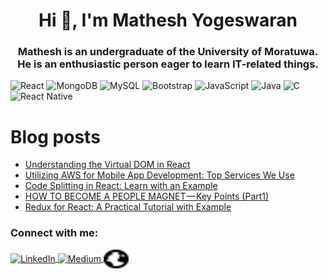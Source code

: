 <h1 align="center">Hi 👋, I'm Mathesh Yogeswaran</h1>
<h3 align="center">Mathesh is an undergraduate of the University of Moratuwa. He is an enthusiastic person eager to learn IT-related things.</h3>

![React](https://img.shields.io/badge/react-%2320232a.svg?style=for-the-badge&logo=react&logoColor=%2361DAFB)
![MongoDB](https://img.shields.io/badge/MongoDB-%234ea94b.svg?style=for-the-badge&logo=mongodb&logoColor=white)
![MySQL](https://img.shields.io/badge/mysql-%2300f.svg?style=for-the-badge&logo=mysql&logoColor=white)
![Bootstrap](https://img.shields.io/badge/bootstrap-%23563D7C.svg?style=for-the-badge&logo=bootstrap&logoColor=white)
![JavaScript](https://img.shields.io/badge/javascript-%23323330.svg?style=for-the-badge&logo=javascript&logoColor=%23F7DF1E)
![Java](https://img.shields.io/badge/java-%23ED8B00.svg?style=for-the-badge&logo=java&logoColor=white)
![C](https://img.shields.io/badge/c-%2300599C.svg?style=for-the-badge&logo=c&logoColor=white)
![React Native](https://img.shields.io/badge/react_native%20-%2320232a.svg?&style=for-the-badge&logo=react&logoColor=%2361DAFB)

# Blog posts
<!-- BLOG-POST-LIST:START -->
- [Understanding the Virtual DOM in React](https://javascript.plainenglish.io/understanding-the-virtual-dom-in-react-bb3ae006da80?source=rss-505ef1b70e94------2)
- [Utilizing AWS for Mobile App Development: Top Services We Use](https://aws.plainenglish.io/utilizing-aws-for-mobile-app-development-top-services-we-use-d758b9a78c63?source=rss-505ef1b70e94------2)
- [Code Splitting in React: Learn with an Example](https://javascript.plainenglish.io/code-splitting-in-react-learn-with-an-example-763408948675?source=rss-505ef1b70e94------2)
- [HOW TO BECOME
A PEOPLE MAGNET — Key Points &lpar;Part1&rpar;](https://medium.com/@matheshyogeswaran/how-to-become-a-people-magnet-key-points-part1-22ff56c03b9e?source=rss-505ef1b70e94------2)
- [Redux for React: A Practical Tutorial with Example](https://javascript.plainenglish.io/redux-for-react-a-practical-tutorial-with-example-8969a6bf5c29?source=rss-505ef1b70e94------2)
<!-- BLOG-POST-LIST:END -->

<h3 align="left">Connect with me:</h3>
<p align="left">
  <a href="https://www.linkedin.com/in/mathesh-yogeswaran-442733196/" target="_blank">
    <img align="center" src="https://raw.githubusercontent.com/rahuldkjain/github-profile-readme-generator/master/src/images/icons/Social/linked-in-alt.svg" alt="LinkedIn" height="30" width="40" />
  </a>
  <a href="https://medium.com/@matheshyogeswaran" target="_blank">
    <img align="center" src="https://raw.githubusercontent.com/rahuldkjain/github-profile-readme-generator/master/src/images/icons/Social/medium.svg" alt="Medium" height="30" width="40" />
  </a>
  <a href="https://matheshy.onrender.com" target="_blank">
    <img align="center" src="https://raw.githubusercontent.com/iconic/open-iconic/master/svg/globe.svg" alt="Website" height="30" width="40" />
  </a>
</p>


